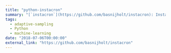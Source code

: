 ```yaml
---
title: "python-instacron"
summary: "[`instacron`](https://github.com/basnijholt/instacron): Instagram for the lazy - automatically upload a photo to Instagram with autogenerated caption containing #hashtags, a quote, and camera information 📸🌅"
tags:
  - adaptive-sampling
  - Python
  - machine-learning
date: "2018-07-06T00:00:00"
external_link: "https://github.com/basnijholt/instacron"
---
```

